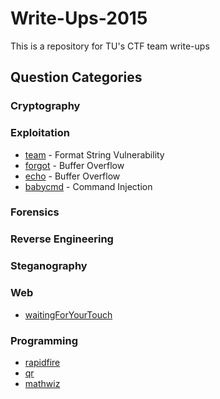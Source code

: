 # Write-Ups-2015
This is a repository for TU's CTF team write-ups

## Question Categories

### Cryptography


### Exploitation
* [team](Backdoorctf15/team_600/) - Format String Vulnerability
* [forgot](Backdoorctf15/forgot_200/) - Buffer Overflow
* [echo](Backdoorctf15/echo_100/) - Buffer Overflow
* [babycmd](DefConQual15/babycmd/) - Command Injection

### Forensics


### Reverse Engineering


### Steganography


### Web
* [waitingForYourTouch](DefConQual15/waitingForYourTouch/)

### Programming
* [rapidfire](Backdoorctf15/rapidFire_500/)
* [qr](Backdoorctf15/qr_75/)
* [mathwiz](DefConQual15/mathwiz/)



